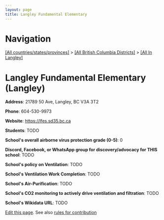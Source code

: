 ```yaml
---
layout: page
title: Langley Fundamental Elementary
---
```

# Navigation

[[All countries/states/provinces]](../../..) > [[All British Columbia Districts]](../..) > [[All In Langley]](..)

# Langley Fundamental Elementary (Langley)

**Address**: 21789 50 Ave, Langley, BC V3A 3T2

**Phone**: 604-530-9973

**Website**: <https://lfes.sd35.bc.ca>

**Students**: TODO

**School's overall airborne virus protection grade (0-5)**: 0

**Discord, Facebook, or WhatsApp group for discovery/advocacy for THIS school**: TODO

**School's policy on Ventilation**: TODO

**School's Ventilation Work Completion**: TODO

**School's Air-Purification**: TODO

**School's CO2 monitoring to actively drive ventilation and filtration**: TODO

**School's Wikidata URL**: TODO


[Edit this page](https://github.com/ventilate-schools/BC/edit/main/./Langley/Langley_Fundamental_Elementary.md). See also [rules for contribution](../../../contribution-rules/)